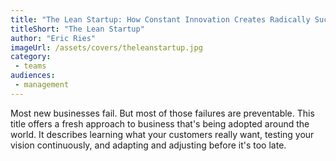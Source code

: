 ```yaml
---
title: "The Lean Startup: How Constant Innovation Creates Radically Successful Businesses"
titleShort: "The Lean Startup"
author: "Eric Ries"
imageUrl: /assets/covers/theleanstartup.jpg
category:
 - teams
audiences:
 - management
---
```


Most new businesses fail. But most of those failures are preventable. This title offers a fresh approach to business that's being adopted around the world. It describes learning what your customers really want, testing your vision continuously, and adapting and adjusting before it's too late.